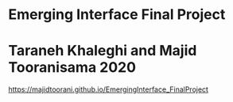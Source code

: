 # Emerging Interface Final Project

Taraneh Khaleghi and Majid Tooranisama 2020
===

https://majidtoorani.github.io/EmergingInterface_FinalProject
